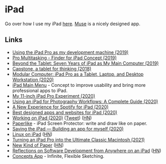 # iPad

Go over how I use my iPad [here](https://github.com/nikitavoloboev/my-ios#ipad). [Muse](https://museapp.com/) is a nicely designed app.

## Links

- [Using the iPad Pro as my development machine (2019)](https://arslan.io/2019/01/07/using-the-ipad-pro-as-my-development-machine/)
- [Pro Multitasking - Finder for iPad Concept (2019)](https://dribbble.com/shots/6267421-Pro-Multitasking-Finder-for-iPad-Concept)
- [Beyond the Tablet: Seven Years of iPad as My Main Computer (2019)](https://www.macstories.net/stories/beyond-the-tablet/)
- [Capstone, a tablet for thinking (2018)](https://www.inkandswitch.com/capstone-manuscript.html)
- [Modular Computer: iPad Pro as a Tablet, Laptop, and Desktop Workstation (2020)](https://www.macstories.net/stories/modular-computer/)
- [iPad Main Menu](https://ipadmenu.study/) - Concept to improve usability and bring more professional apps to iPad.
- [My 11-inch iPad Pro Experiment (2020)](https://www.macstories.net/stories/my-11-inch-ipad-pro-experiment/)
- [Using an iPad for Photography Workflows: A Complete Guide (2020)](https://thesweetsetup.com/using-ipad-photography-workflows/)
- [A New Experience for Spotify for iPad (2020)](https://spotify.design/articles/2020-05-05/a-new-experience-for-spotify-for-ipad/)
- [Best designed apps and websites for iPad (2020)](https://twitter.com/rauchg/status/1260324646223667200)
- [Working on iPad (2020)](https://www.notion.so/Working-on-iPad-ccefea4f9e06455da169c97b3fe054c1) ([Tweet](https://twitter.com/rauchg/status/1274766898530357249)) ([HN](https://news.ycombinator.com/item?id=23650763))
- [Paperlike](https://paperlike.com/) - iPad Screen Protector: write and draw like on paper.
- [Saving the iPad — Building an app for myself (2020)](https://sakunlabs.com/blog/saving-the-ipad)
- [Linux on iPad](https://ipadlinux.org/) ([HN](https://news.ycombinator.com/item?id=25172883))
- [Turning an iPad Pro into the Ultimate Classic Macintosh (2021)](https://blog.gingerbeardman.com/2021/04/17/turning-an-ipad-pro-into-the-ultimate-classic-macintosh/)
- [New Kind of Paper](https://mlajtos.mu/posts/new-kind-of-paper) ([HN](https://news.ycombinator.com/item?id=27576937))
- [Reflections on Software Development from Anywhere on an iPad](https://ghuntley.com/anywhere/) ([HN](https://news.ycombinator.com/item?id=29024834))
- [Concepts App](https://concepts.app/en/) - Infinite, Flexible Sketching.
